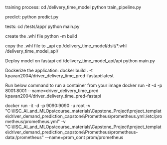 training process:
cd /delivery_time_model
python train_pipeline.py

predict:
python predict.py

tests:
cd /tests/app/
python main.py

create the .whl file
python -m build 

copy the .whl file to _api
cp /delivery_time_model/dsit/*.whl /delivery_time_model_api/

Deploy model on fastapi
cd /delivery_time_model_api/api
python main.py

Dockerize the application:
docker build . -t kpavan2004/driver_delivery_time_pred-fastapi:latest

Run below command to run a container from your image
docker run -it -d -p 8001:8001 --name=driver_delivery_time_pred kpavan2004/driver_delivery_time_pred-fastapi

docker run -it -d -p 9090:9090 -u root -v "C:\IISC_AI_and_MLOps\course_materials\Capstone_Project\project_template\driver_demand_prediction_capstone\Prometheus\prometheus.yml:/etc/prometheus/prometheus.yml" -v "C:\IISC_AI_and_MLOps\course_materials\Capstone_Project\project_template\driver_demand_prediction_capstone\Prometheus\prometheus-data:/prometheus" --name=prom_cont prom/prometheus